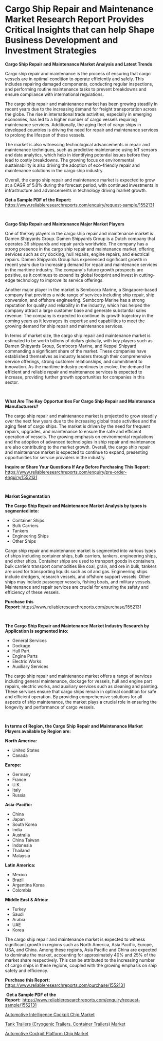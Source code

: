 <p><h1>Cargo Ship Repair and Maintenance Market Research Report Provides Critical Insights that can help Shape Business Development and Investment Strategies</h1></p><p><strong>Cargo Ship Repair and Maintenance Market Analysis and Latest Trends</strong></p>
<p><p>Cargo ship repair and maintenance is the process of ensuring that cargo vessels are in optimal condition to operate efficiently and safely. This includes repairing damaged components, conducting regular inspections, and performing routine maintenance tasks to prevent breakdowns and ensure compliance with international regulations.</p><p>The cargo ship repair and maintenance market has been growing steadily in recent years due to the increasing demand for freight transportation across the globe. The rise in international trade activities, especially in emerging economies, has led to a higher number of cargo vessels requiring maintenance services. Additionally, the aging fleet of cargo ships in developed countries is driving the need for repair and maintenance services to prolong the lifespan of these vessels.</p><p>The market is also witnessing technological advancements in repair and maintenance techniques, such as predictive maintenance using IoT sensors and data analytics, which help in identifying potential issues before they lead to costly breakdowns. The growing focus on environmental sustainability is also driving the adoption of eco-friendly repair and maintenance solutions in the cargo ship industry.</p><p>Overall, the cargo ship repair and maintenance market is expected to grow at a CAGR of 5.8% during the forecast period, with continued investments in infrastructure and advancements in technology driving market growth.</p></p>
<p><strong>Get a Sample PDF of the Report:&nbsp;</strong> <a href="https://www.reliableresearchreports.com/enquiry/request-sample/1552131">https://www.reliableresearchreports.com/enquiry/request-sample/1552131</a></p>
<p>&nbsp;</p>
<p><strong>Cargo Ship Repair and Maintenance Major Market Players</strong></p>
<p><p>One of the key players in the cargo ship repair and maintenance market is Damen Shipyards Group. Damen Shipyards Group is a Dutch company that operates 36 shipyards and repair yards worldwide. The company has a strong presence in the cargo ship repair and maintenance market, offering services such as dry docking, hull repairs, engine repairs, and electrical repairs. Damen Shipyards Group has experienced significant growth in recent years due to increasing demand for repair and maintenance services in the maritime industry. The company's future growth prospects are positive, as it continues to expand its global footprint and invest in cutting-edge technology to improve its service offerings.</p><p>Another major player in the market is Sembcorp Marine, a Singapore-based company that provides a wide range of services including ship repair, ship conversion, and offshore engineering. Sembcorp Marine has a strong reputation for quality and reliability in the industry, which has helped the company attract a large customer base and generate substantial sales revenue. The company is expected to continue its growth trajectory in the coming years as it leverages its expertise and capabilities to meet the growing demand for ship repair and maintenance services.</p><p>In terms of market size, the cargo ship repair and maintenance market is estimated to be worth billions of dollars globally, with key players such as Damen Shipyards Group, Sembcorp Marine, and Keppel Shipyard commanding a significant share of the market. These companies have established themselves as industry leaders through their comprehensive service offerings, strong customer relationships, and commitment to innovation. As the maritime industry continues to evolve, the demand for efficient and reliable repair and maintenance services is expected to increase, providing further growth opportunities for companies in this sector.</p></p>
<p>&nbsp;</p>
<p><strong>What Are The Key Opportunities For Cargo Ship Repair and Maintenance Manufacturers?</strong></p>
<p><p>The cargo ship repair and maintenance market is projected to grow steadily over the next few years due to the increasing global trade activities and the aging fleet of cargo ships. The market is driven by the need for frequent repairs, upgrades, and maintenance to ensure the safe and efficient operation of vessels. The growing emphasis on environmental regulations and the adoption of advanced technologies in ship repair and maintenance are also contributing to the market growth. Overall, the cargo ship repair and maintenance market is expected to continue to expand, presenting opportunities for service providers in the industry.</p></p>
<p><strong>Inquire or Share Your Questions If Any Before Purchasing This Report:</strong> <a href="https://www.reliableresearchreports.com/enquiry/pre-order-enquiry/1552131">https://www.reliableresearchreports.com/enquiry/pre-order-enquiry/1552131</a></p>
<p>&nbsp;</p>
<p><strong>Market Segmentation</strong></p>
<p><strong>The Cargo Ship Repair and Maintenance Market Analysis by types is segmented into:</strong></p>
<p><ul><li>Container Ships</li><li>Bulk Carriers</li><li>Tankers</li><li>Engineering Ships</li><li>Other Ships</li></ul></p>
<p><p>Cargo ship repair and maintenance market is segmented into various types of ships including container ships, bulk carriers, tankers, engineering ships, and other ships. Container ships are used to transport goods in containers, bulk carriers transport commodities like coal, grain, and ore in bulk, tankers are used for transporting liquids such as oil and gas. Engineering ships include dredgers, research vessels, and offshore support vessels. Other ships may include passenger vessels, fishing boats, and military vessels. Maintenance and repair services are crucial for ensuring the safety and efficiency of these vessels.</p></p>
<p><strong>Purchase this Report:&nbsp;</strong><a href="https://www.reliableresearchreports.com/purchase/1552131">https://www.reliableresearchreports.com/purchase/1552131</a></p>
<p>&nbsp;</p>
<p><strong>The Cargo Ship Repair and Maintenance Market Industry Research by Application is segmented into:</strong></p>
<p><ul><li>General Services</li><li>Dockage</li><li>Hull Part</li><li>Engine Parts</li><li>Electric Works</li><li>Auxiliary Services</li></ul></p>
<p><p>The cargo ship repair and maintenance market offers a range of services including general maintenance, dockage for vessels, hull and engine part repairs, electric works, and auxiliary services such as cleaning and painting. These services ensure that cargo ships remain in optimal condition for safe and efficient operation. By providing comprehensive solutions for all aspects of ship maintenance, the market plays a crucial role in ensuring the longevity and performance of cargo vessels.</p></p>
<p>&nbsp;</p>
<p><strong>In terms of Region, the Cargo Ship Repair and Maintenance Market Players available by Region are:</strong></p>
<p>
    <p> <strong> North America: </strong>
        <ul>
            <li>United States</li>
            <li>Canada</li>
        </ul>
        </p> 
    <p> <strong> Europe: </strong>
        <ul>
            <li>Germany</li>
            <li>France</li>
            <li>U.K.</li>
            <li>Italy</li>
            <li>Russia</li>
        </ul>
        </p> 
    <p> <strong> Asia-Pacific: </strong>
        <ul>
            <li>China</li>
            <li>Japan</li>
            <li>South Korea</li>
            <li>India</li>
            <li>Australia</li>
            <li>China Taiwan</li>
            <li>Indonesia</li>
            <li>Thailand</li>
            <li>Malaysia</li>
        </ul>
        </p> 
    <p> <strong> Latin America: </strong>
        <ul>
            <li>Mexico</li>
            <li>Brazil</li>
            <li>Argentina Korea</li>
            <li>Colombia</li>
        </ul>
        </p> 
    <p> <strong> Middle East & Africa: </strong>
        <ul>
            <li>Turkey</li>
            <li>Saudi</li>
            <li>Arabia</li>
            <li>UAE</li>
            <li>Korea</li>
        </ul>
    </p>
    </p>
<p><p>The cargo ship repair and maintenance market is expected to witness significant growth in regions such as North America, Asia Pacific, Europe, USA, and China. Among these regions, Asia Pacific and China are expected to dominate the market, accounting for approximately 40% and 25% of the market share respectively. This can be attributed to the increasing number of cargo ships in these regions, coupled with the growing emphasis on ship safety and efficiency.</p></p>
<p><strong>Purchase this Report: </strong><a href="https://www.reliableresearchreports.com/purchase/1552131">https://www.reliableresearchreports.com/purchase/1552131</a></p>
<p>&nbsp;<strong>Get a Sample PDF of the Report:&nbsp;&nbsp;</strong><a href="https://www.reliableresearchreports.com/enquiry/request-sample/1552131">https://www.reliableresearchreports.com/enquiry/request-sample/1552131</a></p>
<p><strong></strong></p>
<p><p><a href="https://github.com/redneck06/Market-Research-Report-List-2/blob/main/automotive-intelligence-cockpit-chip-market.md">Automotive Intelligence Cockpit Chip Market</a></p><p><a href="https://github.com/mauripalmi/Market-Research-Report-List-2/blob/main/tank-trailers-cryogenic-trailers-container-trailers-market.md">Tank Trailers (Cryogenic Trailers, Container Trailers) Market</a></p><p><a href="https://github.com/nicoletavirag/Market-Research-Report-List-2/blob/main/automotive-cockpit-platform-chip-market.md">Automotive Cockpit Platform Chip Market</a></p></p>